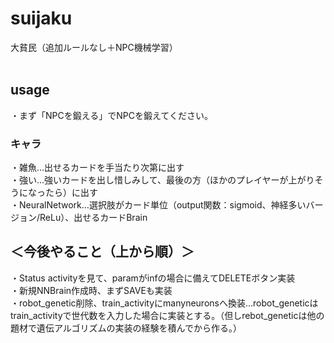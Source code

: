 # suijaku
大貧民（追加ルールなし＋NPC機械学習）
<BR><BR>
  <h2>usage</h2>
・まず「NPCを鍛える」でNPCを鍛えてください。

<h3>キャラ</h3>
・雑魚…出せるカードを手当たり次第に出す<BR>
・強い…強いカードを出し惜しみして、最後の方（ほかのプレイヤーが上がりそうになったら）に出す<BR>
・NeuralNetwork…選択肢がカード単位（output関数：sigmoid、神経多いバージョン/ReLu）、出せるカードBrain

<h2>＜今後やること（上から順）＞</h2>
・Status activityを見て、paramがinfの場合に備えてDELETEボタン実装<BR>
・新規NNBrain作成時、まずSAVEも実装<BR>
・robot_genetic削除、train_activityにmanyneuronsへ換装…robot_geneticはtrain_activityで世代数を入力した場合に実装とする。（但しrebot_geneticは他の題材で遺伝アルゴリズムの実装の経験を積んでから作る。）

